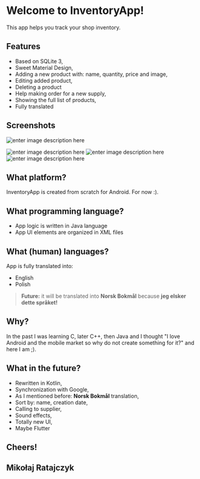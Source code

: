 # Welcome to InventoryApp!

This app helps you track your shop inventory.

## Features


 - Based on SQLite 3,
 - Sweet Material Design,
 - Adding a new product with: name, quantity, price and image,
 - Editing added product,
 - Deleting a product
 - Help making order for a new supply,
 - Showing the full list of products,
 - Fully translated
 
 
## Screenshots

![enter image description here](https://i.imgur.com/3JGhUny.jpg)

![enter image description here](https://i.imgur.com/P7xFHz4.jpg)
![enter image description here](https://i.imgur.com/rVhPiXZ.jpg)
![enter image description here](https://i.imgur.com/Wfn2dUT.jpg)


## What platform?

InventoryApp is created from scratch for Android.
For now :).

## What programming language?

 - App logic is written in Java language
 - App UI elements are organized in XML files

## What (human) languages?

App is fully translated into:

 - English
 - Polish
 > **Future:** it will be translated into **Norsk Bokmål** because **jeg elsker dette språket!**

## Why?

In the past I was learning C, later C++, then Java and I thought "I love Android and the mobile market so why do not create something for it?" and here I am ;).


## What in the future?

 - Rewritten in Kotlin,
 - Synchronization with Google,
 - As I mentioned before: **Norsk Bokmål** translation,
 - Sort by: name, creation date,
 - Calling to supplier,
 - Sound effects,
 - Totally new UI,
 - Maybe Flutter


## Cheers!

## Mikołaj Ratajczyk



